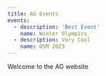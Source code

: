 ```yaml
---
title: AG Events
events:
  - description: 'Best Event'
    name: Winter Olympics
  - description: Very Cool
    name: OSM 2023
---
```


Welcome to the AG website
